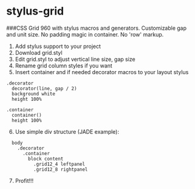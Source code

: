 # stylus-grid
###CSS Grid 960 with stylus macros and generators. 
Customizable gap and unit size.
No padding magic in container. No 'row' markup.

1. Add stylus support to your project
2. Download grid.styl
3. Edit grid.styl to adjust vertical line size, gap size
4. Rename grid column styles if you want
5. Insert container and if needed decorator macros to your layout stylus
```
.decorator
  decorator(line, gap / 2)
  background white
  height 100%

.container
  container()
  height 100%
``` 
6. Use simple div structure (JADE example):
```
  body
    .decorator
      .container
        block content
          .grid12_4 leftpanel
          .grid12_8 rightpanel
```
7. Profit!!!
